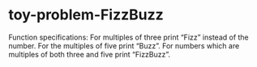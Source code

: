 # toy-problem-FizzBuzz
Function specifications:
For multiples of three print “Fizz” instead of the number.
For the multiples of five print “Buzz”.
For numbers which are multiples of both three and five print “FizzBuzz”.
